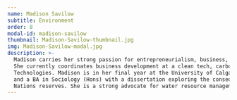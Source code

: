 ```yaml
---
name: Madison Savilow
subtitle: Environment 
order: 8
modal-id: madison-savilow
thumbnail: Madison-Savilow-thumbnail.jpg
img: Madison-Savilow-modal.jpg
description: >-
  Madison carries her strong passion for entrepreneurialism, business, and the sciences into every aspect of her life.
  She currently coordinates business development at a clean tech, carbon utilization company called Carbon Upcycling
  Technologies. Madison is in her final year at the University of Calgary working towards a BComm in Accounting (Co-op)
  and a BA in Sociology (Hons) with a dissertation exploring the consequences of water insecurity on Canadian First
  Nations reserves. She is a strong advocate for water resource management as well as for climate change mitigation.
---
```


